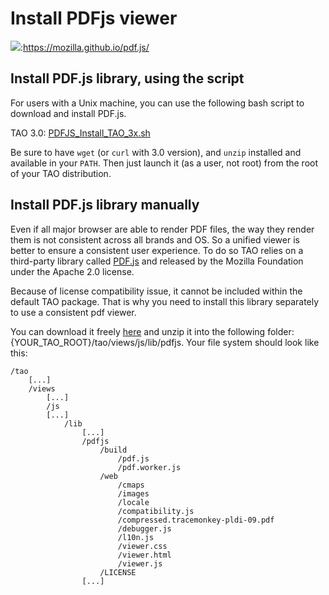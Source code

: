 <!--
created_at: '2016-09-21 15:35:10'
updated_at: '2016-09-21 16:01:18'
authors:
    - 'Jean-Sébastien Conan'
tags:
    - Wiki
-->

Install PDFjs viewer
====================

![](http://forge.taotesting.com/attachments/download/4125/pdfjs.svg):https://mozilla.github.io/pdf.js/

Install PDF.js library, using the script
----------------------------------------

For users with a Unix machine, you can use the following bash script to download and install PDF.js.<br/>

TAO 3.0: [PDFJS_Install_TAO_3x.sh](../resources//attachments/download/4123/PDFJS_Install_TAO_3x.sh)

Be sure to have `wget` (or `curl` with 3.0 version), and `unzip` installed and available in your `PATH`. Then just launch it (as a user, not root) from the root of your TAO distribution.

Install PDF.js library manually
-------------------------------

Even if all major browser are able to render PDF files, the way they render them is not consistent across all brands and OS. So a unified viewer is better to ensure a consistent user experience. To do so TAO relies on a third-party library called [PDF.js](https://mozilla.github.io/pdf.js/) and released by the Mozilla Foundation under the Apache 2.0 license.

Because of license compatibility issue, it cannot be included within the default TAO package. That is why you need to install this library separately to use a consistent pdf viewer.

You can download it freely [here](https://mozilla.github.io/pdf.js/getting_started/#download) and unzip it into the following folder: {YOUR_TAO_ROOT}/tao/views/js/lib/pdfjs. Your file system should look like this:

    /tao
        [...]
        /views
            [...]
            /js
            [...]
                /lib
                    [...]
                    /pdfjs
                        /build
                            /pdf.js
                            /pdf.worker.js
                        /web
                            /cmaps
                            /images
                            /locale
                            /compatibility.js
                            /compressed.tracemonkey-pldi-09.pdf
                            /debugger.js
                            /l10n.js
                            /viewer.css
                            /viewer.html
                            /viewer.js
                        /LICENSE
                    [...]

